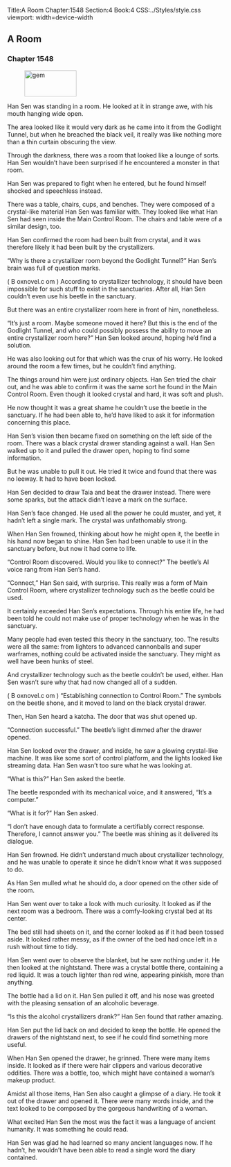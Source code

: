 Title:A Room 
Chapter:1548 
Section:4 
Book:4 
CSS:../Styles/style.css 
viewport: width=device-width
  
## A Room
### Chapter 1548 
<figure>
	<img src="../Images/gem.gif" alt="gem" id="gem" width="120" height="60" />
</figure>
  

  
  Han Sen was standing in a room. He looked at it in strange awe, with his mouth hanging wide open.

The area looked like it would very dark as he came into it from the Godlight Tunnel, but when he breached the black veil, it really was like nothing more than a thin curtain obscuring the view.

Through the darkness, there was a room that looked like a lounge of sorts. Han Sen wouldn’t have been surprised if he encountered a monster in that room.

Han Sen was prepared to fight when he entered, but he found himself shocked and speechless instead.

There was a table, chairs, cups, and benches. They were composed of a crystal-like material Han Sen was familiar with. They looked like what Han Sen had seen inside the Main Control Room. The chairs and table were of a similar design, too.

Han Sen confirmed the room had been built from crystal, and it was therefore likely it had been built by the crystallizers.

“Why is there a crystallizer room beyond the Godlight Tunnel?” Han Sen’s brain was full of question marks.

( B oxnovel.c om ) According to crystallizer technology, it should have been impossible for such stuff to exist in the sanctuaries. After all, Han Sen couldn’t even use his beetle in the sanctuary.

But there was an entire crystallizer room here in front of him, nonetheless.

“It’s just a room. Maybe someone moved it here? But this is the end of the Godlight Tunnel, and who could possibly possess the ability to move an entire crystallizer room here?” Han Sen looked around, hoping he’d find a solution.

He was also looking out for that which was the crux of his worry. He looked around the room a few times, but he couldn’t find anything.

The things around him were just ordinary objects. Han Sen tried the chair out, and he was able to confirm it was the same sort he found in the Main Control Room. Even though it looked crystal and hard, it was soft and plush.

He now thought it was a great shame he couldn’t use the beetle in the sanctuary. If he had been able to, he’d have liked to ask it for information concerning this place.

Han Sen’s vision then became fixed on something on the left side of the room. There was a black crystal drawer standing against a wall. Han Sen walked up to it and pulled the drawer open, hoping to find some information.

But he was unable to pull it out. He tried it twice and found that there was no leeway. It had to have been locked.

Han Sen decided to draw Taia and beat the drawer instead. There were some sparks, but the attack didn’t leave a mark on the surface.

Han Sen’s face changed. He used all the power he could muster, and yet, it hadn’t left a single mark. The crystal was unfathomably strong.

When Han Sen frowned, thinking about how he might open it, the beetle in his hand now began to shine. Han Sen had been unable to use it in the sanctuary before, but now it had come to life.

“Control Room discovered. Would you like to connect?” The beetle’s AI voice rang from Han Sen’s hand.

“Connect,” Han Sen said, with surprise. This really was a form of Main Control Room, where crystallizer technology such as the beetle could be used.

It certainly exceeded Han Sen’s expectations. Through his entire life, he had been told he could not make use of proper technology when he was in the sanctuary.

Many people had even tested this theory in the sanctuary, too. The results were all the same: from lighters to advanced cannonballs and super warframes, nothing could be activated inside the sanctuary. They might as well have been hunks of steel.

And crystallizer technology such as the beetle couldn’t be used, either. Han Sen wasn’t sure why that had now changed all of a sudden.

( B oxnovel.c om ) “Establishing connection to Control Room.” The symbols on the beetle shone, and it moved to land on the black crystal drawer.

Then, Han Sen heard a katcha. The door that was shut opened up.

“Connection successful.” The beetle’s light dimmed after the drawer opened.

Han Sen looked over the drawer, and inside, he saw a glowing crystal-like machine. It was like some sort of control platform, and the lights looked like streaming data. Han Sen wasn’t too sure what he was looking at.

“What is this?” Han Sen asked the beetle.

The beetle responded with its mechanical voice, and it answered, “It’s a computer.”

“What is it for?” Han Sen asked.

“I don’t have enough data to formulate a certifiably correct response. Therefore, I cannot answer you.” The beetle was shining as it delivered its dialogue.

Han Sen frowned. He didn’t understand much about crystallizer technology, and he was unable to operate it since he didn’t know what it was supposed to do.

As Han Sen mulled what he should do, a door opened on the other side of the room.

Han Sen went over to take a look with much curiosity. It looked as if the next room was a bedroom. There was a comfy-looking crystal bed at its center.

The bed still had sheets on it, and the corner looked as if it had been tossed aside. It looked rather messy, as if the owner of the bed had once left in a rush without time to tidy.

Han Sen went over to observe the blanket, but he saw nothing under it. He then looked at the nightstand. There was a crystal bottle there, containing a red liquid. It was a touch lighter than red wine, appearing pinkish, more than anything.

The bottle had a lid on it. Han Sen pulled it off, and his nose was greeted with the pleasing sensation of an alcoholic beverage.

“Is this the alcohol crystallizers drank?” Han Sen found that rather amazing.

Han Sen put the lid back on and decided to keep the bottle. He opened the drawers of the nightstand next, to see if he could find something more useful.

When Han Sen opened the drawer, he grinned. There were many items inside. It looked as if there were hair clippers and various decorative oddities. There was a bottle, too, which might have contained a woman’s makeup product.

Amidst all those items, Han Sen also caught a glimpse of a diary. He took it out of the drawer and opened it. There were many words inside, and the text looked to be composed by the gorgeous handwriting of a woman.

What excited Han Sen the most was the fact it was a language of ancient humanity. It was something he could read.

Han Sen was glad he had learned so many ancient languages now. If he hadn’t, he wouldn’t have been able to read a single word the diary contained.
